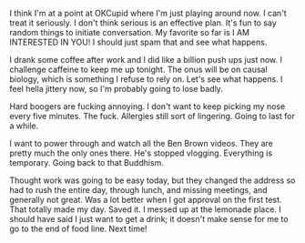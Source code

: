 I think I'm at a point at OKCupid where I'm just playing around now. I can't treat it seriously. I don't think serious is an effective plan. It's fun to say random things to initiate conversation. My favorite so far is I AM INTERESTED IN YOU! I should just spam that and see what happens.

I drank some coffee after work and I did like a billion push ups just now. I challenge caffeine to keep me up tonight. The onus will be on causal biology, which is something I refuse to rely on. Let's see what happens. I feel hella jittery now, so I'm probably going to lose badly.

Hard boogers are fucking annoying. I don't want to keep picking my nose every five minutes. The fuck. Allergies still sort of lingering. Going to last for a while.

I want to power through and watch all the Ben Brown videos. They are pretty much the only ones there. He's stopped vlogging. Everything is temporary. Going back to that Buddhism.

Thought work was going to be easy today, but they changed the address so had to rush the entire day, through lunch, and missing meetings, and generally not great. Was a lot better when I got approval on the first test. That totally made my day. Saved it. I messed up at the lemonade place. I should have said I just want to get a drink; it doesn't make sense for me to go to the end of food line. Next time!
